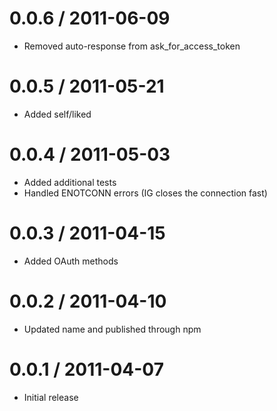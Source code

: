 
0.0.6 / 2011-06-09 
==================

  * Removed auto-response from ask_for_access_token

0.0.5 / 2011-05-21 
==================

  * Added self/liked

0.0.4 / 2011-05-03 
==================

  * Added additional tests
  * Handled ENOTCONN errors (IG closes the connection fast)

0.0.3 / 2011-04-15 
==================

  * Added OAuth methods

0.0.2 / 2011-04-10 
==================

  * Updated name and published through npm

0.0.1 / 2011-04-07 
==================

  * Initial release
